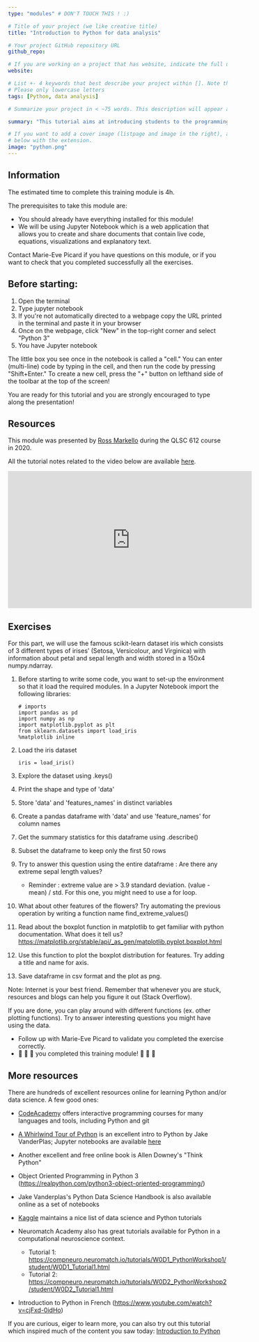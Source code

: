 ```yaml
---
type: "modules" # DON'T TOUCH THIS ! :)

# Title of your project (we like creative title)
title: "Introduction to Python for data analysis"

# Your project GitHub repository URL
github_repo:

# If you are working on a project that has website, indicate the full url including "https://" below or leave it empty.
website:

# List +- 4 keywords that best describe your project within []. Note that the project summary also involves a number of key words. Those are listed on top of the [github repository](https://github.com/PSY6983-2021/project_template), click `manage topics`.
# Please only lowercase letters
tags: [Python, data analysis]

# Summarize your project in < ~75 words. This description will appear at the top of your page and on the list page with other projects..

summary: "This tutorial aims at introducing students to the programming language Python for data analysis. By the end of this module, students will be familiar with Python basic syntax and understand why Python serves well the purpose of data analysis."

# If you want to add a cover image (listpage and image in the right), add it to your directory and indicate the name
# below with the extension.
image: "python.png"
---
```

<!-- This is an html comment and this won't appear in the rendered page. You are now editing the "content" area, the core of your description. Everything that you can do in markdown is allowed below. We added a couple of comments to guide your through documenting your progress. -->

## Information

The estimated time to complete this training module is 4h.

The prerequisites to take this module are:

* You should already have everything installed for this module!
* We will be using Jupyter Notebook which is a web application that allows you to create and share documents that contain live code, equations, visualizations and explanatory text.

Contact Marie-Eve Picard if you have questions on this module, or if you want to check that you completed successfully all the exercises.

## Before starting:

1. Open the terminal
2. Type jupyter notebook
3. If you're not automatically directed to a webpage copy the URL printed in the terminal and paste it in your browser
4. Once on the webpage, click "New" in the top-right corner and select "Python 3"
5. You have Jupyter notebook 

The little box you see once in the notebook is called a "cell." You can enter (multi-line) code by typing in the cell, and then run the code by pressing "Shift+Enter."
To create a new cell, press the "+" button on lefthand side of the toolbar at the top of the screen!

You are ready for this tutorial and you are strongly encouraged to type along the presentation!

## Resources
This module was presented by [Ross Markello](https://rossmarkello.com/) during the QLSC 612 course in 2020.

All the tutorial notes related to the video below are available [here](https://github.com/neurodatascience/course-materials-2020/blob/master/lectures/12-may/01-python-for-data-analysis/python-for-data-analysis.ipynb). 

<iframe width="560" height="315" src="https://www.youtube.com/embed/NcDcoiNMauc" title="YouTube video player" frameborder="0" allow="accelerometer; autoplay; clipboard-write; encrypted-media; gyroscope; picture-in-picture" allowfullscreen></iframe>


## Exercises
For this part, we will use the famous scikit-learn dataset iris which consists of 3 different types of irises’ (Setosa, Versicolour, and Virginica) with information about petal and sepal length and width stored in a 150x4 numpy.ndarray.

1. Before starting to write some code, you want to set-up the environment so that it load the required modules. In a Jupyter Notebook import the following libraries:
       
       # imports 
       import pandas as pd
       import numpy as np
       import matplotlib.pyplot as plt
       from sklearn.datasets import load_iris
       %matplotlib inline

       
2. Load the iris dataset

       iris = load_iris()

       
3. Explore the dataset using .keys()
4. Print the shape and type of 'data'
5. Store 'data' and 'features_names' in distinct variables
6. Create a pandas dataframe with 'data' and use 'feature_names' for column names
7. Get the summary statistics for this dataframe using .describe()
8. Subset the dataframe to keep only the first 50 rows 
9. Try to answer this question using the entire dataframe : Are there any extreme sepal length values? 
     * Reminder : extreme value are > 3.9 standard deviation. (value - mean) / std. For this one, you might need to use a for loop.
10. What about other features of the flowers? Try automating the previous operation by writing a function name find_extreme_values()
11. Read about the boxplot function in matplotlib to get familiar with python documentation. What does it tell us? 
https://matplotlib.org/stable/api/_as_gen/matplotlib.pyplot.boxplot.html
12. Use this function to plot the boxplot distribution for features. Try adding a title and name for axis. 
12. Save dataframe in csv format and the plot as png.

Note: Internet is your best friend. Remember that whenever you are stuck, resources and blogs can help you figure it out (Stack Overflow). 

If you are done, you can play around with different functions (ex. other plotting functions). Try to answer interesting questions you might have using the data.

 * Follow up with Marie-Eve Picard to validate you completed the exercise correctly.
 * :tada: :tada: :tada: you completed this training module! :tada: :tada: :tada:

## More resources

There are hundreds of excellent resources online for learning Python and/or data science. A few good ones:

- [CodeAcademy](https://www.codecademy.com) offers interactive programming courses for many languages and tools, including Python and git
- [A Whirlwind Tour of Python](https://jakevdp.github.io/WhirlwindTourOfPython/) is an excellent intro to Python by Jake VanderPlas; Jupyter notebooks are available [here](https://github.com/jakevdp/WhirlwindTourOfPython)
- Another excellent and free online book is Allen Downey's "Think Python"
- Object Oriented Programming in Python 3
(https://realpython.com/python3-object-oriented-programming/) 
- Jake Vanderplas's Python Data Science Handbook is also available online as a set of notebooks
- [Kaggle](https://www.kaggle.com) maintains a nice list of data science and Python tutorials

- Neuromatch Academy also has great tutorials available for Python in a computational neuroscience context.
    - Tutorial 1: https://compneuro.neuromatch.io/tutorials/W0D1_PythonWorkshop1/student/W0D1_Tutorial1.html
    - Tutorial 2: https://compneuro.neuromatch.io/tutorials/W0D2_PythonWorkshop2/student/W0D2_Tutorial1.html
- Introduction to Python in French (https://www.youtube.com/watch?v=cjFxd-0idHo)

If you are curious, eiger to learn more, you can also try out this tutorial which inspired much of the content you saw today: [Introduction to Python](https://neurohackademy.org/course/introduction-to-python-2/)
